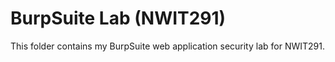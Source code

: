 # BurpSuite Lab (NWIT291)

This folder contains my BurpSuite web application security lab for NWIT291.
